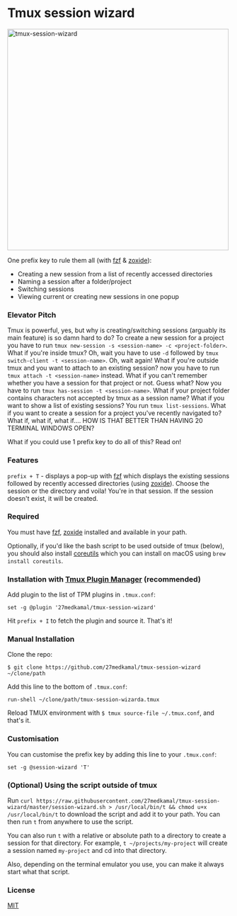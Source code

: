 # Tmux session wizard

<img width="500" alt="tmux-session-wizard" src="https://user-images.githubusercontent.com/14043848/192539480-ad2f56cb-ef0a-407e-b507-b338cab92f1e.png">

One prefix key to rule them all (with [fzf](https://github.com/junegunn/fzf) & [zoxide](https://github.com/ajeetdsouza/zoxide)):
- Creating a new session from a list of recently accessed directories
- Naming a session after a folder/project
- Switching sessions
- Viewing current or creating new sessions in one popup

### Elevator Pitch

Tmux is powerful, yes, but why is creating/switching sessions (arguably its main feature) is so damn hard to do? To create a new session for a project you have to run `tmux new-session -s <session-name> -c <project-folder>`. What if you're inside tmux? Oh, wait you have to use `-d` followed by `tmux switch-client -t <session-name>`. Oh, wait again! What if you're outside tmux and you want to attach to an existing session? now you have to run `tmux attach -t <session-name>` instead. What if you can't remember whether you have a session for that project or not. Guess what? Now you have to run `tmux has-session -t <session-name>`. What if your project folder contains characters not accepted by tmux as a session name? What if you want to show a list of existing sessions? You run `tmux list-sessions`. What if you want to create a session for a project you've recently navigated to? What if, what if, what if.... HOW IS THAT BETTER THAN HAVING 20 TERMINAL WINDOWS OPEN?

What if you could use 1 prefix key to do all of this? Read on!

### Features

`prefix + T` - displays a pop-up with [fzf](https://github.com/junegunn/fzf) which displays the existing sessions followed by recently accessed directories (using [zoxide](https://github.com/ajeetdsouza/zoxide)). Choose the session or the directory and voila! You're in that session. If the session doesn't exist, it will be created.

### Required
You must have [fzf](https://github.com/junegunn/fzf), [zoxide](https://github.com/ajeetdsouza/zoxide) installed and available in your path.

Optionally, if you'd like the bash script to be used outside of tmux (below), you should also install [coreutils](https://www.gnu.org/software/coreutils/) which you can install on macOS using `brew install coreutils`.

### Installation with [Tmux Plugin Manager](https://github.com/tmux-plugins/tpm) (recommended)

Add plugin to the list of TPM plugins in `.tmux.conf`:

```tmux
set -g @plugin '27medkamal/tmux-session-wizard'
```

Hit `prefix + I` to fetch the plugin and source it. That's it!

### Manual Installation

Clone the repo:

    $ git clone https://github.com/27medkamal/tmux-session-wizard ~/clone/path

Add this line to the bottom of `.tmux.conf`:

```tmux
run-shell ~/clone/path/tmux-session-wizarda.tmux
```

Reload TMUX environment with `$ tmux source-file ~/.tmux.conf`, and that's it.

### Customisation

You can customise the prefix key by adding this line to your `.tmux.conf`:

```tmux
set -g @session-wizard 'T'
```
### (Optional) Using the script outside of tmux

Run `curl https://raw.githubusercontent.com/27medkamal/tmux-session-wizard/master/session-wizard.sh > /usr/local/bin/t && chmod u+x /usr/local/bin/t` to download the script and add it to your path. You can then run `t` from anywhere to use the script.

You can also run `t` with a relative or absolute path to a directory to create a session for that directory. For example, `t ~/projects/my-project` will create a session named `my-project` and cd into that directory.

Also, depending on the terminal emulator you use, you can make it always start what that script.

### License

[MIT](LICENCE.md)
